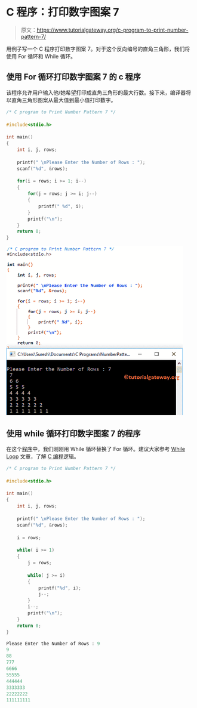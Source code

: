 # C 程序：打印数字图案 7

> 原文：<https://www.tutorialgateway.org/c-program-to-print-number-pattern-7/>

用例子写一个 C 程序打印数字图案 7。对于这个反向编号的直角三角形，我们将使用 For 循环和 While 循环。

## 使用 For 循环打印数字图案 7 的 c 程序

该程序允许用户输入他/她希望打印成直角三角形的最大行数。接下来，编译器将以直角三角形图案从最大值到最小值打印数字。

```c
/* C program to Print Number Pattern 7 */

#include<stdio.h>

int main()
{
    int i, j, rows;

    printf(" \nPlease Enter the Number of Rows : ");
    scanf("%d", &rows);

    for(i = rows; i >= 1; i--)
    {
    	for(j = rows; j >= i; j--)
		{
			printf(" %d", i);     	
        }
        printf("\n");
    }
    return 0;
}
```

![C program to Print Number Pattern 7 1](img/17ebffe2c424946749f22453fb2c067e.png)

## 使用 while 循环打印数字图案 7 的程序

在这个[程序](https://www.tutorialgateway.org/c-programming-examples/)中，我们刚刚用 While 循环替换了 For 循环。建议大家参考 [While Loop](https://www.tutorialgateway.org/while-loop-in-c/) 文章，了解 [C 编程](https://www.tutorialgateway.org/c-programming/)逻辑。

```c
/* C program to Print Number Pattern 7 */

#include<stdio.h>

int main()
{
    int i, j, rows;

    printf(" \nPlease Enter the Number of Rows : ");
    scanf("%d", &rows);

    i = rows;

    while( i >= 1)
    {
    	j = rows;

    	while( j >= i)
		{
			printf("%d", i);
			j--;     	
        }
        i--;
        printf("\n");
    }
    return 0;
}
```

```c
Please Enter the Number of Rows : 9
9
88
777
6666
55555
444444
3333333
22222222
111111111
```